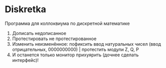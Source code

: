 # Diskretka
Программа для коллоквиума по дискретной математике

1) Дописать недописанное
2) Протестировать не протестированное
3) Изменить неизменённое: пофиксить ввод натуральных чисел (ввод отрицательных, 0000000000) | протестить модули Z, Q, P
4) И останется только монитор прихуярить (дочнее сделать интерфейс)!
